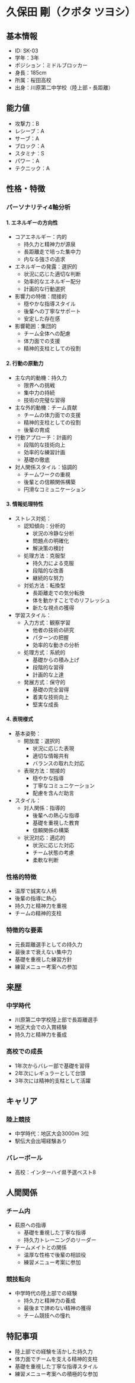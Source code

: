 # 久保田 剛（クボタ ツヨシ）

## 基本情報

- ID: SK-03
- 学年：3年
- ポジション：ミドルブロッカー
- 身長：185cm
- 所属：桜田高校
- 出身：川原第二中学校（陸上部・長距離）

## 能力値

- 攻撃力：B
- レシーブ：A
- サーブ：A
- ブロック：A
- スタミナ：S
- パワー：A
- テクニック：A

## 性格・特徴

### パーソナリティ4軸分析

#### 1. エネルギーの方向性

- コアエネルギー：内的
  - 持久力と精神力が源泉
  - 長距離走で培った集中力
  - 内なる強さの追求
- エネルギーの発露：選択的
  - 状況に応じた適切な判断
  - 効率的なエネルギー配分
  - 計画的な行動選択
- 影響力の特徴：間接的
  - 穏やかな指導スタイル
  - 後輩への丁寧なサポート
  - 安定した存在感
- 影響範囲：集団的
  - チーム全体への配慮
  - 体力面での支援
  - 精神的支柱としての役割

#### 2. 行動の原動力

- 主な内的動機：持久力
  - 限界への挑戦
  - 集中力の持続
  - 技術の完璧な習得
- 主な外的動機：チーム貢献
  - チームの体力面での支援
  - 精神的支柱としての役割
  - 後輩の育成
- 行動アプローチ：計画的
  - 段階的な技術向上
  - 効率的な練習計画
  - 基礎の徹底
- 対人関係スタイル：協調的
  - チームワークの重視
  - 後輩との信頼関係構築
  - 円滑なコミュニケーション

#### 3. 情報処理特性

- ストレス対処：
  - 認知傾向：分析的
    - 状況の冷静な分析
    - 問題点の明確化
    - 解決策の検討
  - 処理方法：克服型
    - 持久力による克服
    - 段階的な改善
    - 継続的な努力
  - 対処方法：転換型
    - 長距離走での気分転換
    - 体を動かすことでのリフレッシュ
    - 新たな視点の獲得
- 学習スタイル：
  - 入力方式：観察学習
    - 他者の技術の研究
    - パターンの把握
    - 効率的な動きの分析
  - 処理方式：系統的
    - 基礎からの積み上げ
    - 段階的な習得
    - 計画的な上達
  - 発展方式：保守的
    - 基礎の完全習得
    - 着実な技術向上
    - 堅実な成長

#### 4. 表現様式

- 基本姿勢：
  - 開放度：選択的
    - 状況に応じた表現
    - 適切な情報共有
    - バランスの取れた対応
  - 表現方法：間接的
    - 穏やかな指導
    - 丁寧なコミュニケーション
    - 配慮を含んだ助言
- スタイル：
  - 対人関係：指導的
    - 後輩への熱心な指導
    - 基礎を重視した教育
    - 信頼関係の構築
  - 状況対応：適応的
    - 状況に応じた対応
    - チーム状態の考慮
    - 柔軟な判断

### 性格的特徴

- 温厚で誠実な人柄
- 後輩の指導に熱心
- 持久力と精神力を重視
- チームの精神的支柱

### 特徴的な要素

- 元長距離選手としての持久力
- 最後まで衰えない集中力
- 基礎を重視した練習方針
- 練習メニュー考案への参加

## 来歴

### 中学時代

- 川原第二中学校陸上部で長距離選手
- 地区大会での入賞経験
- 持久力と精神力を養成

### 高校での成長

- 1年次からバレー部で基礎を習得
- 2年次にレギュラーとして台頭
- 3年次には精神的支柱として活躍

## キャリア

### 陸上競技

- 中学時代：地区大会3000m 3位
- 駅伝大会出場経験あり

### バレーボール

- 高校：インターハイ県予選ベスト8

## 人間関係

### チーム内

- 萩原への指導
  - 基礎を重視した丁寧な指導
  - 持久力トレーニングのリーダー
- チームメイトとの関係
  - 温厚な性格で後輩の相談役
  - 練習メニュー考案に参加

### 競技転向

- 中学時代の陸上部での経験
  - 持久力と精神力の養成
  - 最後まで諦めない精神の獲得
  - チーム競技への憧れ

## 特記事項

- 陸上部での経験を活かした持久力
- 体力面でチームを支える精神的支柱
- 基礎を重視した丁寧な指導スタイル
- 練習メニュー考案への積極的な参加
